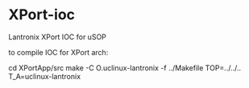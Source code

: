 # XPort-ioc
Lantronix XPort IOC for uSOP

to compile IOC for XPort arch:

cd XPortApp/src
make -C O.uclinux-lantronix -f ../Makefile TOP=../../.. T_A=uclinux-lantronix
